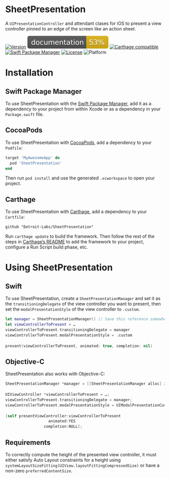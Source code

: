# SheetPresentation

A `UIPresentationController` and attendant clases for iOS to present a view
controller pinned to an edge of the screen like an action sheet.

[![Version](https://img.shields.io/cocoapods/v/SheetPresentation.svg?style=flat)](https://cocoapods.org/pods/SheetPresentation)
[![Documentation](docs/badge.svg)](https://detroit-labs.github.io/SheetPresentation/)
[![Carthage compatible](https://img.shields.io/badge/Carthage-compatible-4BC51D.svg?style=flat)](https://github.com/Carthage/Carthage)
[![Swift Package Manager](https://img.shields.io/badge/SPM-compatible-orange.svg)](https://swift.org/package-manager)
[![License](https://img.shields.io/cocoapods/l/SheetPresentation.svg?style=flat)](https://github.com/detroit-labs/SheetPresentation/blob/master/LICENSE)
![Platform](https://img.shields.io/cocoapods/p/SheetPresentation.svg?style=flat)

# Installation

## Swift Package Manager

To use SheetPresentation with the
[Swift Package Manager](https://swift.org/package-manager/), add it as a
dependency to your project from within Xcode or as a dependency in your
`Package.swift` file. 

## CocoaPods

To use SheetPresentation with [CocoaPods](https://cocoapods.org), add a
dependency to your `Podfile`:

```Ruby
target 'MyAwesomeApp' do
  pod 'SheetPresentation'
end
```

Then run `pod install` and use the generated `.xcworkspace` to open your
project.

## Carthage

To use SheetPresentation with
[Carthage](https://github.com/Carthage/Carthage), add a dependency to your
`Cartfile`:

```
github "Detroit-Labs/SheetPresentation"
```

Run `carthage update` to build the framework. Then follow the rest of the steps
in [Carthage’s README](https://github.com/Carthage/Carthage#getting-started) to
add the framework to your project, configure a Run Script build phase, etc.

# Using SheetPresentation

## Swift

To use SheetPresentation, create a `SheetPresentationManager` and
set it as the `transitioningDelegate` of the view controller you want to
present, then set the `modalPresentationStyle` of the view controller to
`.custom`.

```Swift
let manager = SheetPresentationManager() // Save this reference somewhere
let viewControllerToPresent = …
viewControllerToPresent.transitioningDelegate = manager
viewControllerToPresent.modalPresentationStyle = .custom

present(viewControllerToPresent, animated: true, completion: nil)
```

## Objective-C

SheetPresentation also works with Objective-C:

```Objective-C
SheetPresentationManager *manager = [[SheetPresentationManager alloc] init];

UIViewController *viewControllerToPresent = …;
viewControllerToPresent.transitioningDelegate = manager;
viewControllerToPresent.modalPresentationStyle = UIModalPresentationCustom;

[self presentViewController:viewControllerToPresent
                   animated:YES
                 completion:NULL];
```

## Requirements

To correctly compute the height of the presented view controller, it must either
satisfy Auto Layout constraints for a height using
`systemLayoutSizeFitting(UIView.layoutFittingCompressedSize)` or have a non-zero
`preferredContentSize`.
